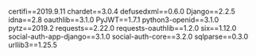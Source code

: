 certifi==2019.9.11
chardet==3.0.4
defusedxml==0.6.0
Django==2.2.5
idna==2.8
oauthlib==3.1.0
PyJWT==1.7.1
python3-openid==3.1.0
pytz==2019.2
requests==2.22.0
requests-oauthlib==1.2.0
six==1.12.0
social-auth-app-django==3.1.0
social-auth-core==3.2.0
sqlparse==0.3.0
urllib3==1.25.5
